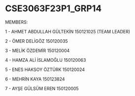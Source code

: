 # CSE3063F23P1_GRP14

MEMBERS:

1 - AHMET ABDULLAH GÜLTEKİN 150121025 (TEAM LEADER)

2 - ÖMER DELİGÖZ 150120035

3 - MELİK ÖZDEMİR 150120004

4 - HAMZA ALİ İSLAMOĞLU 150120063

5 - ENES HAKSOY ÖZTÜRK 150120024

6 - MEHRİN KAYA 150123824

7 - AYŞE GÜLSÜM EREN 150120005
